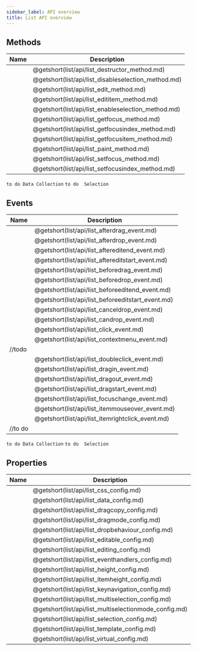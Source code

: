 ```yaml
---
sidebar_label: API overview
title: List API overview
---
```


## Methods

| Name                                         | Description                                         |
| -------------------------------------------- | --------------------------------------------------- |
| [](list/api/list_destructor_method.md)       | @getshort(list/api/list_destructor_method.md)       |
| [](list/api/list_disableselection_method.md) | @getshort(list/api/list_disableselection_method.md) |
| [](list/api/list_edit_method.md)             | @getshort(list/api/list_edit_method.md)             |
| [](list/api/list_edititem_method.md)         | @getshort(list/api/list_edititem_method.md)         |
| [](list/api/list_enableselection_method.md)  | @getshort(list/api/list_enableselection_method.md)  |
| [](list/api/list_getfocus_method.md)         | @getshort(list/api/list_getfocus_method.md)         |
| [](list/api/list_getfocusindex_method.md)    | @getshort(list/api/list_getfocusindex_method.md)    |
| [](list/api/list_getfocusitem_method.md)     | @getshort(list/api/list_getfocusitem_method.md)     |
| [](list/api/list_paint_method.md)            | @getshort(list/api/list_paint_method.md)            |
| [](list/api/list_setfocus_method.md)         | @getshort(list/api/list_setfocus_method.md)         |
| [](list/api/list_setfocusindex_method.md)    | @getshort(list/api/list_setfocusindex_method.md)    |

`to do Data Collection`
`to do  Selection`

## Events

| Name                                          | Description                                       |
| --------------------------------------------- | ------------------------------------------------- |
| [](list/api/list_afterdrag_event.md)          | @getshort(list/api/list_afterdrag_event.md)       |
| [](list/api/list_afterdrop_event.md)          | @getshort(list/api/list_afterdrop_event.md)       |
| [](list/api/list_aftereditend_event.md)       | @getshort(list/api/list_aftereditend_event.md)    |
| [](list/api/list_aftereditstart_event.md)     | @getshort(list/api/list_aftereditstart_event.md)  |
| [](list/api/list_beforedrag_event.md)         | @getshort(list/api/list_beforedrag_event.md)      |
| [](list/api/list_beforedrop_event.md)         | @getshort(list/api/list_beforedrop_event.md)      |
| [](list/api/list_beforeeditend_event.md)      | @getshort(list/api/list_beforeeditend_event.md)   |
| [](list/api/list_beforeeditstart_event.md)    | @getshort(list/api/list_beforeeditstart_event.md) |
| [](list/api/list_canceldrop_event.md)         | @getshort(list/api/list_canceldrop_event.md)      |
| [](list/api/list_candrop_event.md)            | @getshort(list/api/list_candrop_event.md)         |
| [](list/api/list_click_event.md)              | @getshort(list/api/list_click_event.md)           |
| [](list/api/list_contextmenu_event.md)        | @getshort(list/api/list_contextmenu_event.md)     |
| [](list/api/list_data_object.md) //todo       |                                                   |
| [](list/api/list_doubleclick_event.md)        | @getshort(list/api/list_doubleclick_event.md)     |
| [](list/api/list_dragin_event.md)             | @getshort(list/api/list_dragin_event.md)          |
| [](list/api/list_dragout_event.md)            | @getshort(list/api/list_dragout_event.md)         |
| [](list/api/list_dragstart_event.md)          | @getshort(list/api/list_dragstart_event.md)       |
| [](list/api/list_focuschange_event.md)        | @getshort(list/api/list_focuschange_event.md)     |
| [](list/api/list_itemmouseover_event.md)      | @getshort(list/api/list_itemmouseover_event.md)   |
| [](list/api/list_itemrightclick_event.md)     | @getshort(list/api/list_itemrightclick_event.md)  |
| [](list/api/list_selection_object.md) //to do |                                                   |

`to do Data Collection`
`to do  Selection`

## Properties

| Name                                           | Description                                           |
| ---------------------------------------------- | ----------------------------------------------------- |
| [](list/api/list_css_config.md)                | @getshort(list/api/list_css_config.md)                |
| [](list/api/list_data_config.md)               | @getshort(list/api/list_data_config.md)               |
| [](list/api/list_dragcopy_config.md)           | @getshort(list/api/list_dragcopy_config.md)           |
| [](list/api/list_dragmode_config.md)           | @getshort(list/api/list_dragmode_config.md)           |
| [](list/api/list_dropbehaviour_config.md)      | @getshort(list/api/list_dropbehaviour_config.md)      |
| [](list/api/list_editable_config.md)           | @getshort(list/api/list_editable_config.md)           |
| [](list/api/list_editing_config.md)            | @getshort(list/api/list_editing_config.md)            |
| [](list/api/list_eventhandlers_config.md)      | @getshort(list/api/list_eventhandlers_config.md)      |
| [](list/api/list_height_config.md)             | @getshort(list/api/list_height_config.md)             |
| [](list/api/list_itemheight_config.md)         | @getshort(list/api/list_itemheight_config.md)         |
| [](list/api/list_keynavigation_config.md)      | @getshort(list/api/list_keynavigation_config.md)      |
| [](list/api/list_multiselection_config.md)     | @getshort(list/api/list_multiselection_config.md)     |
| [](list/api/list_multiselectionmode_config.md) | @getshort(list/api/list_multiselectionmode_config.md) |
| [](list/api/list_selection_config.md)          | @getshort(list/api/list_selection_config.md)          |
| [](list/api/list_template_config.md)           | @getshort(list/api/list_template_config.md)           |
| [](list/api/list_virtual_config.md)            | @getshort(list/api/list_virtual_config.md)            |
